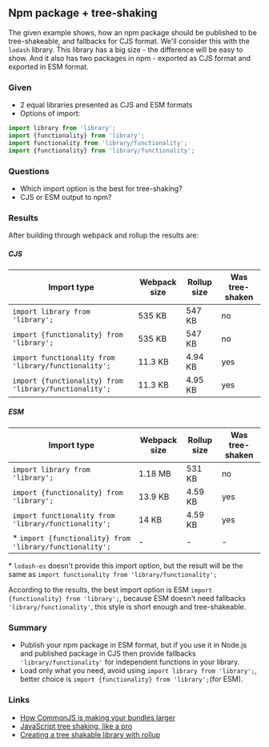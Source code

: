 ## Npm package + tree-shaking

The given example shows, how an npm package should be published to be tree-shakeable, and fallbacks for CJS format. We'll consider this with the `lodash` library. This library has a big size - the difference will be easy to show. And it also has two packages in npm - exported as CJS format and exported in ESM format.

### Given

- 2 equal libraries presented as CJS and ESM formats
- Options of import:
```js
import library from 'library';
import {functionality} from 'library';
import functionality from 'library/functionality';
import {functionality} from 'library/functionality';
```

### Questions
- Which import option is the best for tree-shaking?
- CJS or ESM output to npm?

### Results

After building through webpack and rollup the results are:
##### CJS
| Import type | Webpack size | Rollup size | Was tree-shaken
| --- | --- | --- | --- 
| `import library from 'library';` | 535 KB | 547 KB | no
| `import {functionality} from 'library';` | 535 KB | 547 KB | no
| `import functionality from 'library/functionality';` | 11.3 KB | 4.94 KB | yes
| `import {functionality} from 'library/functionality';` | 11.3 KB | 4.95 KB | yes
##### ESM
| Import type | Webpack size | Rollup size | Was tree-shaken
| --- | --- | --- | --- 
| `import library from 'library';` | 1.18 MB | 531 KB | no
| `import {functionality} from 'library';` | 13.9 KB | 4.59 KB | yes
| `import functionality from 'library/functionality';` | 14 KB | 4.59 KB | yes
| * `import {functionality} from 'library/functionality';` | - | - | -

\* `lodash-es` doesn't provide this import option, but the result will be the same as `import functionality from 'library/functionality';`

According to the results, the best import option is ESM `import {functionality} from 'library';`, because ESM doesn't need fallbacks `'library/functionality'`, this style is short enough and tree-shakeable.

### Summary
- Publish your npm package in ESM format, but if you use it in Node.js and published package in CJS then provide fallbacks `'library/functionality'` for independent functions in your library.
- Load only what you need, avoid using `import library from 'library';`, better choice is `import {functionality} from 'library';`(for ESM).

### Links
- [How CommonJS is making your bundles larger](https://web.dev/commonjs-larger-bundles)
- [JavaScript tree shaking, like a pro](https://bluepnume.medium.com/javascript-tree-shaking-like-a-pro-7bf96e139eb7)
- [Creating a tree shakable library with rollup](https://stackoverflow.com/questions/56775433/creating-a-tree-shakable-library-with-rollup)
